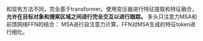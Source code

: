 和现有方法不同，完全基于transformer。使用变压器进行特征提取和特征融合，**允许在目标对象和搜索区域之间进行完全交互以进行跟踪。**
多头只注意力MSA和前馈网络FFN的结合：
MSA进行自注意力计算，FFN对MSA生成的特征token进行细化。


